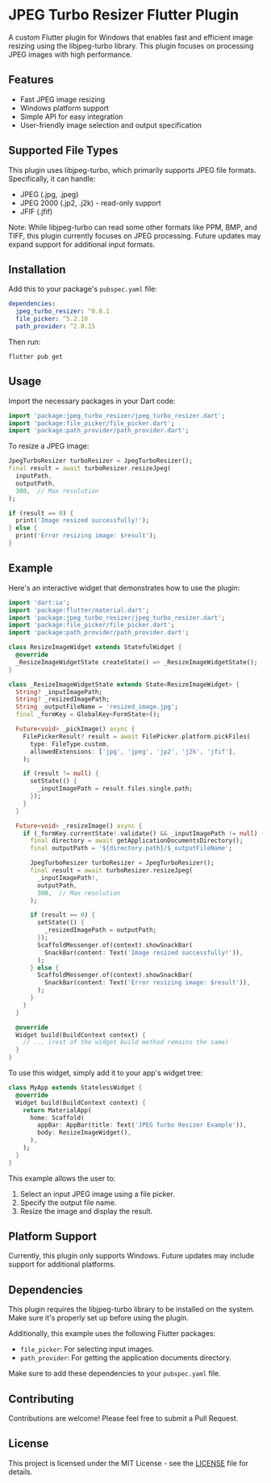 # JPEG Turbo Resizer Flutter Plugin

A custom Flutter plugin for Windows that enables fast and efficient image resizing using the libjpeg-turbo library. This plugin focuses on processing JPEG images with high performance.

## Features

- Fast JPEG image resizing
- Windows platform support
- Simple API for easy integration
- User-friendly image selection and output specification

## Supported File Types

This plugin uses libjpeg-turbo, which primarily supports JPEG file formats. Specifically, it can handle:

- JPEG (.jpg, .jpeg)
- JPEG 2000 (.jp2, .j2k) - read-only support
- JFIF (.jfif)

Note: While libjpeg-turbo can read some other formats like PPM, BMP, and TIFF, this plugin currently focuses on JPEG processing. Future updates may expand support for additional input formats.

## Installation

Add this to your package's `pubspec.yaml` file:

```yaml
dependencies:
  jpeg_turbo_resizer: ^0.0.1
  file_picker: ^5.2.10
  path_provider: ^2.0.15
```

Then run:

```
flutter pub get
```

## Usage

Import the necessary packages in your Dart code:

```dart
import 'package:jpeg_turbo_resizer/jpeg_turbo_resizer.dart';
import 'package:file_picker/file_picker.dart';
import 'package:path_provider/path_provider.dart';
```

To resize a JPEG image:

```dart
JpegTurboResizer turboResizer = JpegTurboResizer();
final result = await turboResizer.resizeJpeg(
  inputPath,
  outputPath,
  300,  // Max resolution
);

if (result == 0) {
  print('Image resized successfully!');
} else {
  print('Error resizing image: $result');
}
```

## Example

Here's an interactive widget that demonstrates how to use the plugin:

```dart
import 'dart:io';
import 'package:flutter/material.dart';
import 'package:jpeg_turbo_resizer/jpeg_turbo_resizer.dart';
import 'package:file_picker/file_picker.dart';
import 'package:path_provider/path_provider.dart';

class ResizeImageWidget extends StatefulWidget {
  @override
  _ResizeImageWidgetState createState() => _ResizeImageWidgetState();
}

class _ResizeImageWidgetState extends State<ResizeImageWidget> {
  String? _inputImagePath;
  String? _resizedImagePath;
  String _outputFileName = 'resized_image.jpg';
  final _formKey = GlobalKey<FormState>();

  Future<void> _pickImage() async {
    FilePickerResult? result = await FilePicker.platform.pickFiles(
      type: FileType.custom,
      allowedExtensions: ['jpg', 'jpeg', 'jp2', 'j2k', 'jfif'],
    );

    if (result != null) {
      setState(() {
        _inputImagePath = result.files.single.path;
      });
    }
  }

  Future<void> _resizeImage() async {
    if (_formKey.currentState!.validate() && _inputImagePath != null) {
      final directory = await getApplicationDocumentsDirectory();
      final outputPath = '${directory.path}/$_outputFileName';

      JpegTurboResizer turboResizer = JpegTurboResizer();
      final result = await turboResizer.resizeJpeg(
        _inputImagePath!,
        outputPath,
        300,  // Max resolution
      );

      if (result == 0) {
        setState(() {
          _resizedImagePath = outputPath;
        });
        ScaffoldMessenger.of(context).showSnackBar(
          SnackBar(content: Text('Image resized successfully!')),
        );
      } else {
        ScaffoldMessenger.of(context).showSnackBar(
          SnackBar(content: Text('Error resizing image: $result')),
        );
      }
    }
  }

  @override
  Widget build(BuildContext context) {
    // ... (rest of the widget build method remains the same)
  }
}
```

To use this widget, simply add it to your app's widget tree:

```dart
class MyApp extends StatelessWidget {
  @override
  Widget build(BuildContext context) {
    return MaterialApp(
      home: Scaffold(
        appBar: AppBar(title: Text('JPEG Turbo Resizer Example')),
        body: ResizeImageWidget(),
      ),
    );
  }
}
```

This example allows the user to:
1. Select an input JPEG image using a file picker.
2. Specify the output file name.
3. Resize the image and display the result.

## Platform Support

Currently, this plugin only supports Windows. Future updates may include support for additional platforms.

## Dependencies

This plugin requires the libjpeg-turbo library to be installed on the system. Make sure it's properly set up before using the plugin.

Additionally, this example uses the following Flutter packages:
- `file_picker`: For selecting input images.
- `path_provider`: For getting the application documents directory.

Make sure to add these dependencies to your `pubspec.yaml` file.

## Contributing

Contributions are welcome! Please feel free to submit a Pull Request.

## License

This project is licensed under the MIT License - see the [LICENSE](LICENSE) file for details.